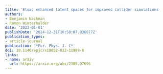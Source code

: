 ```yaml
---
title: 'Elsa: enhanced latent spaces for improved collider simulations'
authors:
- Benjamin Nachman
- Ramon Winterhalder
date: '2023-01-01'
publishDate: '2024-12-31T10:58:07.036077Z'
publication_types:
- article-journal
publication: '*Eur. Phys. J. C*'
doi: 10.1140/epjc/s10052-023-11989-8
links:
- name: arXiv
  url: https://arxiv.org/abs/2305.07696
---
```

